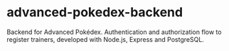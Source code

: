 # advanced-pokedex-backend
Backend for Advanced Pokédex. Authentication and authorization flow to register trainers, developed with Node.js, Express and PostgreSQL.
